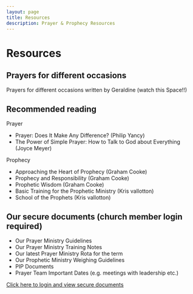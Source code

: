 ```yaml
---
layout: page
title: Resources
description: Prayer & Prophecy Resources
---
```


Resources
=========

Prayers for different occasions
-------------------------------
Prayers for different occasions written by Geraldine (watch this Space!!)



Recommended reading
-------------------
Prayer
+ Prayer: Does It Make Any Difference? (Philip Yancy)
+ The Power of Simple Prayer: How to Talk to God about Everything (Joyce Meyer)

Prophecy
+ Approaching the Heart of Prophecy (Graham Cooke)
+ Prophecy and Responsibility (Graham Cooke)
+ Prophetic Wisdom (Graham Cooke)
+ Basic Training for the Prophetic Ministry (Kris vallotton)
+ School of the Prophets (Kris vallotton)

Our secure documents (church member login required)
---------------------------------------------------
+	Our Prayer Ministry Guidelines
+	Our Prayer Ministry Training Notes
+	Our latest Prayer Ministry Rota for the term
+	Our Prophetic Ministry Weighing Guidelines
+	PIP Documents
+	Prayer Team Important Dates (e.g. meetings with leadership etc.)

[Click here to login and view secure documents](https://drive.google.com/a/griffpatch.co.uk/folderview?id=0B7pX1TZkA3yrSmdlLTYtdnRQckU&usp=sharing)
